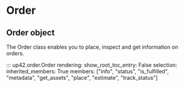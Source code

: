 # Order

## Order object

The Order class enables you to place, inspect and get information on orders.


::: up42.order.Order
    rendering:
        show_root_toc_entry: False
    selection:
        inherited_members: True
        members: ["info", "status", "is_fulfilled", "metadata", "get_assets", "place", "estimate", "track_status"]
